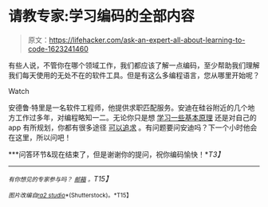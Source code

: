 # 请教专家:学习编码的全部内容

> 原文：<https://lifehacker.com/ask-an-expert-all-about-learning-to-code-1623241460>

有些人说，不管你在哪个领域工作，我们都应该了解一点编码，至少帮助我们理解我们每天使用的无处不在的软件工具。但是有这么多编程语言，您从哪里开始呢？

Watch

安德鲁·特里是一名软件工程师，他提供求职匹配服务。安迪在硅谷附近的几个地方工作过多年，对编程略知一二。无论你只是想 [学习一些基本原理](https://lifehacker.com/the-best-resources-to-learn-to-code-1517844722) 还是对自己的 app 有所规划，你都有很多途径 [可以追求](http://lifehacker.com/how-i-taught-myself-to-code-in-eight-weeks-511615189) 。有问题要问安迪吗？下一个小时他会在这里，所以问吧！

***问答环节&现在结束了，但是谢谢你的提问，祝你编码愉快！**T3】*

* * *

*<small>有你想见的专家参与吗？</small>* [*<small>邮箱</small>*](mailto:andy@lifehacker.com) *<small>。</small>T15】*

<small>*图片改编自*</small>[<small>*ra2 studio*</small>](http://www.shutterstock.com/pic.mhtml?id=190541939&src=id)<small>*(Shutterstock)。*T15】</small>